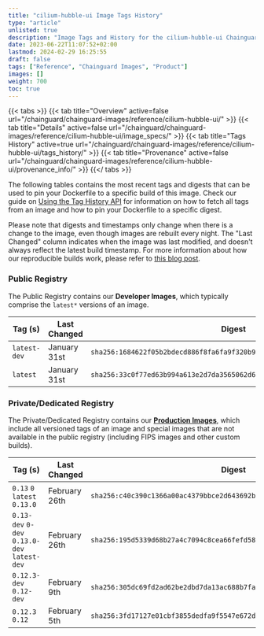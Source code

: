 ```yaml
---
title: "cilium-hubble-ui Image Tags History"
type: "article"
unlisted: true
description: "Image Tags and History for the cilium-hubble-ui Chainguard Image"
date: 2023-06-22T11:07:52+02:00
lastmod: 2024-02-29 16:25:55
draft: false
tags: ["Reference", "Chainguard Images", "Product"]
images: []
weight: 700
toc: true
---
```


{{< tabs >}}
{{< tab title="Overview" active=false url="/chainguard/chainguard-images/reference/cilium-hubble-ui/" >}}
{{< tab title="Details" active=false url="/chainguard/chainguard-images/reference/cilium-hubble-ui/image_specs/" >}}
{{< tab title="Tags History" active=true url="/chainguard/chainguard-images/reference/cilium-hubble-ui/tags_history/" >}}
{{< tab title="Provenance" active=false url="/chainguard/chainguard-images/reference/cilium-hubble-ui/provenance_info/" >}}
{{</ tabs >}}

The following tables contains the most recent tags and digests that can be used to pin your Dockerfile to a specific build of this image. Check our guide on [Using the Tag History API](/chainguard/chainguard-images/using-the-tag-history-api/) for information on how to fetch all tags from an image and how to pin your Dockerfile to a specific digest.

Please note that digests and timestamps only change when there is a change to the image, even though images are rebuilt every night. The "Last Changed" column indicates when the image was last modified, and doesn't always reflect the latest build timestamp. For more information about how our reproducible builds work, please refer to [this blog post](https://www.chainguard.dev/unchained/reproducing-chainguards-reproducible-image-builds).

### Public Registry
The Public Registry contains our **Developer Images**, which typically comprise the `latest*` versions of an image.

| Tag (s)       | Last Changed | Digest                                                                    |
|---------------|--------------|---------------------------------------------------------------------------|
|  `latest-dev` | January 31st | `sha256:1684622f05b2bdecd886f8fa6fa9f320b9d31f8eeee5f9f4c4ec58651aa850eb` |
|  `latest`     | January 31st | `sha256:33c0f77ed63b994a613e2d7da3565062d6b2a6261b39fbea05a610f5dcedd863` |


### Private/Dedicated Registry
The Private/Dedicated Registry contains our **[Production Images](https://www.chainguard.dev/chainguard-images)**, which include all versioned tags of an image and special images that are not available in the public registry (including FIPS images and other custom builds).

| Tag (s)                                       | Last Changed  | Digest                                                                    |
|-----------------------------------------------|---------------|---------------------------------------------------------------------------|
|  `0.13` `0` `latest` `0.13.0`                 | February 26th | `sha256:c40c390c1366a00ac4379bbce2d643692b088c0ab881fe0930d621a4c31bfd78` |
|  `0.13-dev` `0-dev` `0.13.0-dev` `latest-dev` | February 26th | `sha256:195d5339d68b27a4c7094c8cea66fefd585a43b4245fa13e43a5f9033fa7b5c9` |
|  `0.12.3-dev` `0.12-dev`                      | February 9th  | `sha256:305dc69fd2ad62be2dbd7da13ac688b7fa77cfa67188f6c22f45d43fae7998b8` |
|  `0.12.3` `0.12`                              | February 5th  | `sha256:3fd17127e01cbf3855dedfa9f5547e672d8703a1df62bf179f340b2e653a04e2` |

